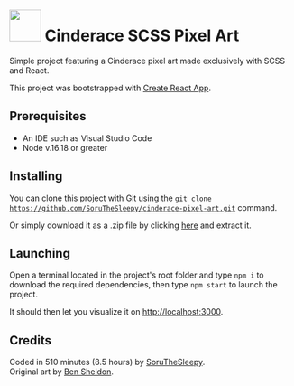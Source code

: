 <h1><img src="https://raw.githubusercontent.com/SoruTheSleepy/cinderace-pixel-art/main/public/cinderace.png" height="56px" width="56px">  Cinderace SCSS Pixel Art</h1>

<p>Simple project featuring a Cinderace pixel art made exclusively with SCSS and React.</p>

This project was bootstrapped with [Create React App](https://github.com/facebook/create-react-app).

## Prerequisites

- An IDE such as Visual Studio Code
- Node v.16.18 or greater

## Installing

You can clone this project with Git using the <code>git clone https://github.com/SoruTheSleepy/cinderace-pixel-art.git</code> command.

Or simply download it as a .zip file by clicking [here](https://github.com/SoruTheSleepy/cinderace-pixel-art/archive/refs/heads/main.zip) and extract it.

## Launching

Open a terminal located in the project's root folder and type <code>npm i</code> to download the required dependencies, then type <code>npm start</code> to launch the project.

It should then let you visualize it on [http://localhost:3000](http://localhost:3000).

## Credits

Coded in 510 minutes (8.5 hours) by [SoruTheSleepy](https://github.com/SoruTheSleepy).<br/>
Original art by [Ben Sheldon](https://www.etsy.com/fr/listing/810463213/pokemon-cinderace-cross-stitch-pattern).

